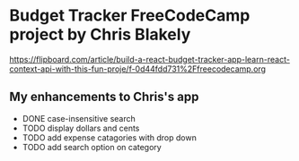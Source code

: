 # Budget Tracker FreeCodeCamp project by Chris Blakely 
https://flipboard.com/article/build-a-react-budget-tracker-app-learn-react-context-api-with-this-fun-proje/f-0d44fdd731%2Ffreecodecamp.org

## My enhancements to Chris's app
- DONE case-insensitive search
- TODO display dollars and cents
- TODO add expense catagories with drop down
- TODO add search option on category


